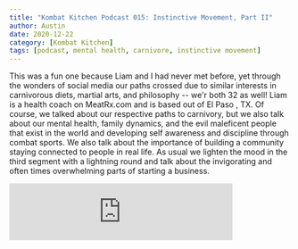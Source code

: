 ```yaml
---
title: "Kombat Kitchen Podcast 015: Instinctive Movement, Part II"
author: Austin
date: 2020-12-22
category: [Kombat Kitchen]
tags: [podcast, mental health, carnivore, instinctive movement]
---
```


This was a fun one because Liam and I had never met before, yet through the wonders of social media our paths crossed due to similar interests in carnivorous diets, martial arts, and philosophy -- we'r both 32 as well! Liam is a health coach on MeatRx.com and is based out of El Paso , TX. Of course, we talked about our respective paths to carnivory, but we also talk about our mental health, family dynamics, and the evil maleficent people that exist in the world and developing self awareness and discipline through combat sports. We also talk about the importance of building a community staying connected to people in real life.  As usual we lighten the mood in the third segment with a lightning round and talk about the invigorating and often times overwhelming parts of starting a business.

<iframe src="https://anchor.fm/kombatkitchen/embed/episodes/Instinctive-Movement--Part-2--Episode-015-ep3jdg" height="102px" width="400px" frameborder="0" scrolling="no"></iframe>
